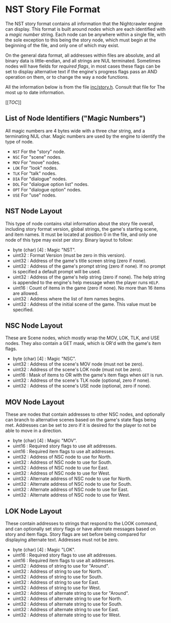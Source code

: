 # NST Story File Format
The NST story format contains all information that the Nightcrawler engine can 
display.
This format is built around *nodes* which are each identified with a *magic 
number* string. Each node can be anywhere within a single file, with the sole 
exception to this being the story node, which must begin at the beginning of 
the file, and only one of which may exist.

On the general data format, all addresses within files are absolute, and all 
binary data is little-endian, and all strings are NUL terminated. Sometimes 
nodes will have fields for *required flags*, in most cases these flags can be 
set to display alternative text if the engine's progress flags pass an AND 
operation on them, or to change the way a node functions.

All the information below is from the file [inc/story.h](../inc/story.h).
Consult that file for The most up to date information.

[[_TOC_]]

## List of Node Identifiers ("Magic Numbers")
All magic numbers are 4 bytes wide with a three char string, and a terminating
NUL char. Magic numbers are used by the engine to identify the type of node.
- `NST` For the "story" node.
- `NSC` For "scene" nodes.
- `MOV` For "move" nodes.
- `LOK` For "look" nodes.
- `TLK` For "talk" nodes.
- `DIA` For "dialogue" nodes.
- `DOL` For "dialogue option list" nodes.
- `OPT` For "dialogue option" nodes.
- `USE` For "use" nodes.

## NST Node Layout
This type of node contains vital information about the story file overall, 
including story format version, global strings, the game's starting scene, and 
item names. It must be located at position 0 in the file, and only one node of 
this type may exist per story.
Binary layout to follow:

- byte (char) [4] : Magic "NST".
- uint32          : Format Version (must be zero in this version).
- uint32          : Address of the game's title screen string (zero if none).
- uint32          : Address of the game's prompt string (zero if none). If no 
prompt is specified a default prompt will be used.
- uint32          : Address of the game's help string (zero if none). The help 
string is appended to the engine's help message when the player runs `HELP`.
- uint16          : Count of items in the game (zero if none). No more than 16 
items are allowed.
- uint32          : Address where the list of item names begins.
- uint32          : Address of the initial scene of the game. This value must 
be specified.

## NSC Node Layout
These are Scene nodes, which mostly wrap the MOV, LOK, TLK, and USE nodes. They
also contain a GET mask, which is OR'd with the game's item flags.

- byte (char) [4] : Magic "NSC".
- uint32          : Address of the scene's MOV node (must not be zero).
- uint32          : Address of the scene's LOK node (must not be zero).
- uint16          : Mask of items to OR with the game's item flags when `GET` is
run.
- uint32          : Address of the scene's TLK node (optional, zero if none).
- uint32          : Address of the scene's USE node (optional, zero if none).

## MOV Node Layout
These are nodes that contain addresses to other NSC nodes, and optionally can
branch to alternative scenes based on the game's state flags being met.
Addresses can be set to zero if it is desired for the player to not be able to
move in a direction.

- byte (char) [4] : Magic "MOV".
- uint16          : Required story flags to use alt addresses.
- uint16          : Required item flags to use alt addresses.
- uint32          : Address of NSC node to use for North.
- uint32          : Address of NSC node to use for South.
- uint32          : Address of NSC node to use for East.
- uint32          : Address of NSC node to use for West.
- uint32          : Alternate address of NSC node to use for North.
- uint32          : Alternate address of NSC node to use for South.
- uint32          : Alternate address of NSC node to use for East.
- uint32          : Alternate address of NSC node to use for West.

## LOK Node Layout
These contain addresses to strings that respond to the LOOK command, and can
optionally set story flags or have alternate messages based on story and item
flags. Story flags are set before being compared for displaying alternate text.
Addresses must not be zero.

- byte (char) [4] : Magic "LOK".
- uint16          : Required story flags to use alt addresses.
- uint16          : Required item flags to use alt addresses.
- uint32          : Address of string to use for "Around".
- uint32          : Address of string to use for North.
- uint32          : Address of string to use for South.
- uint32          : Address of string to use for East.
- uint32          : Address of string to use for West.
- uint32          : Address of alternate string to use for "Around".
- uint32          : Address of alternate string to use for North.
- uint32          : Address of alternate string to use for South.
- uint32          : Address of alternate string to use for East.
- uint32          : Address of alternate string to use for West.
